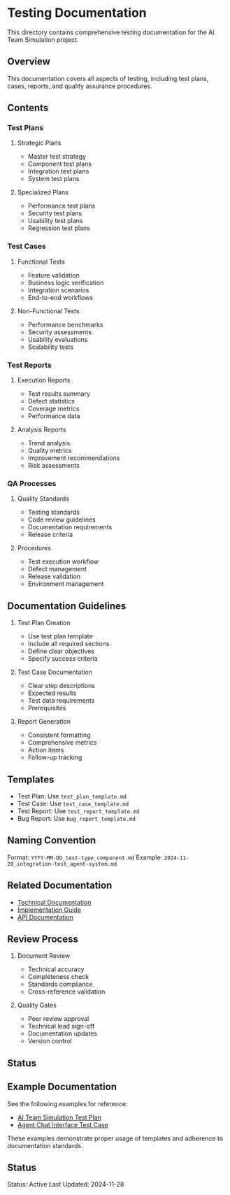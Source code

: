 # Testing Documentation

This directory contains comprehensive testing documentation for the AI Team Simulation project.

## Overview
This documentation covers all aspects of testing, including test plans, cases, reports, and quality assurance procedures.

## Contents

### Test Plans
1. Strategic Plans
   - Master test strategy
   - Component test plans
   - Integration test plans
   - System test plans

2. Specialized Plans
   - Performance test plans
   - Security test plans
   - Usability test plans
   - Regression test plans

### Test Cases
1. Functional Tests
   - Feature validation
   - Business logic verification
   - Integration scenarios
   - End-to-end workflows

2. Non-Functional Tests
   - Performance benchmarks
   - Security assessments
   - Usability evaluations
   - Scalability tests

### Test Reports
1. Execution Reports
   - Test results summary
   - Defect statistics
   - Coverage metrics
   - Performance data

2. Analysis Reports
   - Trend analysis
   - Quality metrics
   - Improvement recommendations
   - Risk assessments

### QA Processes
1. Quality Standards
   - Testing standards
   - Code review guidelines
   - Documentation requirements
   - Release criteria

2. Procedures
   - Test execution workflow
   - Defect management
   - Release validation
   - Environment management

## Documentation Guidelines
1. Test Plan Creation
   - Use test plan template
   - Include all required sections
   - Define clear objectives
   - Specify success criteria

2. Test Case Documentation
   - Clear step descriptions
   - Expected results
   - Test data requirements
   - Prerequisites

3. Report Generation
   - Consistent formatting
   - Comprehensive metrics
   - Action items
   - Follow-up tracking

## Templates
- Test Plan: Use `test_plan_template.md`
- Test Case: Use `test_case_template.md`
- Test Report: Use `test_report_template.md`
- Bug Report: Use `bug_report_template.md`

## Naming Convention
Format: `YYYY-MM-DD_test-type_component.md`
Example: `2024-11-28_integration-test_agent-system.md`

## Related Documentation
- [Technical Documentation](../technical/README.md)
- [Implementation Guide](../examples/2024-11-28_implementation_guide.md)
- [API Documentation](../api/README.md)

## Review Process
1. Document Review
   - Technical accuracy
   - Completeness check
   - Standards compliance
   - Cross-reference validation

2. Quality Gates
   - Peer review approval
   - Technical lead sign-off
   - Documentation updates
   - Version control

## Status
## Example Documentation
See the following examples for reference:
- [AI Team Simulation Test Plan](2024-11-28_ai_team_simulation_test_plan.md)
- [Agent Chat Interface Test Case](test_cases/2024-11-28_agent_chat_interface_test.md)

These examples demonstrate proper usage of templates and adherence to documentation standards.

## Status
Status: Active
Last Updated: 2024-11-28
